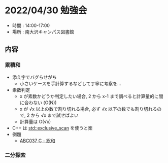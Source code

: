 # 2022/04/30 勉強会
- 時間 : 14:00-17:00
- 場所 : 南大沢キャンパス図書館

## 内容
### 累積和
- 添え字でバグらせがち
    - 小さいケースを手計算するなどして丁寧に考察を...
- 素数判定
    - x が素数かどうか判定したい場合, 2 から x-1 まで調べると計算量的に間に合わない (O(N))
    - x が √x 以上の数で割り切れる場合, 必ず √x 以下の数でも割り切れるので, 2 から √x まで試せばよい
    - 計算量は O(√x)
- C++ は [std::exclusive_scan](https://cpprefjp.github.io/reference/numeric/exclusive_scan.html) を使うと楽
- 例題
    - [ABC037 C - 総和](https://atcoder.jp/contests/abc037/tasks/abc037_c)

### 二分探索